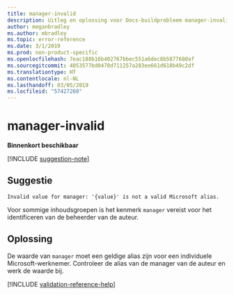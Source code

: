 ```yaml
---
title: manager-invalid
description: Uitleg en oplossing voor Docs-buildprobleem manager-invalid
author: meganbradley
ms.author: mbradley
ms.topic: error-reference
ms.date: 3/1/2019
ms.prod: non-product-specific
ms.openlocfilehash: 7eac188b16b402767bbec551a6dec8b5877680af
ms.sourcegitcommit: 4053577bd0478d711257a283ee661d618b49c2df
ms.translationtype: HT
ms.contentlocale: nl-NL
ms.lasthandoff: 03/05/2019
ms.locfileid: "57427268"
---
```

# <a name="manager-invalid"></a>manager-invalid

**Binnenkort beschikbaar**

[!INCLUDE [suggestion-note](includes/suggestion-note.md)]

## <a name="suggestion"></a>Suggestie

`Invalid value for manager: '{value}' is not a valid Microsoft alias.`

Voor sommige inhoudsgroepen is het kenmerk `manager` vereist voor het identificeren van de beheerder van de auteur.

## <a name="resolution"></a>Oplossing

De waarde van `manager` moet een geldige alias zijn voor een individuele Microsoft-werknemer. Controleer de alias van de manager van de auteur en werk de waarde bij.

<!--make sure to add this file to your includes folder and verify the path-->
[!INCLUDE [validation-reference-help](includes/validation-reference-help.md)]
